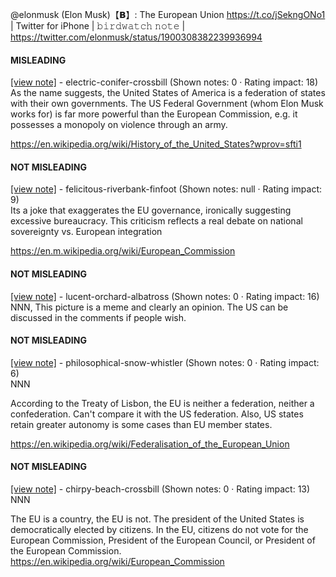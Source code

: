 @elonmusk (Elon Musk)【𝗕】: The European Union https://t.co/jSekngONo1 | Twitter for iPhone | 𝚋𝚒𝚛𝚍𝚠𝚊𝚝𝚌𝚑 𝚗𝚘𝚝𝚎 | https://twitter.com/elonmusk/status/1900308382239936994

#### MISLEADING

[[view note]](https://x.com/i/birdwatch/n/1900318742996779198) - electric-conifer-crossbill (Shown notes: 0 · Rating impact: 18)\
As the name suggests, the United States of America is a federation of states with their own governments. The US Federal Government (whom Elon Musk works for) is far more powerful than the European Commission, e.g. it possesses a monopoly on violence through an army. 

https://en.wikipedia.org/wiki/History_of_the_United_States?wprov=sfti1

#### NOT MISLEADING

[[view note]](https://x.com/i/birdwatch/n/1900393327217852440) - felicitous-riverbank-finfoot (Shown notes: null · Rating impact: 9)\
Its a joke that exaggerates the EU governance, ironically suggesting excessive bureaucracy. This criticism reflects a real debate on national sovereignty vs. European integration

https://en.m.wikipedia.org/wiki/European_Commission

#### NOT MISLEADING

[[view note]](https://x.com/i/birdwatch/n/1900328838628053216) - lucent-orchard-albatross (Shown notes: 0 · Rating impact: 16)\
NNN, This picture is a meme and clearly an opinion. The US can be discussed in the comments if people wish.

#### NOT MISLEADING

[[view note]](https://x.com/i/birdwatch/n/1900320443359203524) - philosophical-snow-whistler (Shown notes: 0 · Rating impact: 6)\
NNN

According to the Treaty of Lisbon, the EU is neither a federation, neither a confederation. Can't compare it with the US federation. Also, US states retain greater autonomy is some cases than EU member states.

https://en.wikipedia.org/wiki/Federalisation_of_the_European_Union

#### NOT MISLEADING

[[view note]](https://x.com/i/birdwatch/n/1900324485082849648) - chirpy-beach-crossbill (Shown notes: 0 · Rating impact: 13)\
NNN

The EU is a country, the EU is not. The president of the United States is democratically elected by citizens. In the EU, citizens do not vote for the European Commission, President of the European Council, or President of the European Commission. https://en.wikipedia.org/wiki/European_Commission
